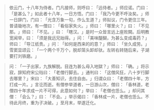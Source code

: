 > 依云门，十八年为侍者。门凡接师，则呼曰：​「远侍者。​」师应诺。门曰：​「是甚么？​」如此者十八年，一日方悟。门曰：​「我乃今更不呼汝矣。​」师一日辞门，门曰：​「光含万象一句，作么生道？​」师拟议，门令更住三年。普请锄地次，有一僧曰：​「看俗家失火。​」师曰：​「哪里火？​」曰：​「不见那。​」师曰：​「不见。​」曰：​「瞎汉。​」是时一众皆言远上座败闕。后明教宽闻举，曰：​「须是我远兄始得。​」问：​「美味醍醐，为甚么变成毒药？​」师曰：​「导江纸贵。​」问：​「如何是西来的的意？​」师曰：​「坐久成劳。​」雪窦显颂云：​「一个两个千万个，脱却笼头卸却驮。左转右转随后来，子湖要打刘铁磨。​」

> 问：​「一子出家，九族解脱。目连为甚么母入地獄？​」师曰：​「确。​」将示寂，辞知府宋公珰曰：​「老僧行脚去。​」通判曰：​「这僧风狂，八十岁行脚去哪里？​」宋曰：​「大善知识，去住自由。​」归谓众曰：​「老僧四十年，方打成一片。​」言讫而逝。有僧参举道者，一日游山次，僧曰：​「香林道，老僧四十年求成一片不可得，此意如何？​」举曰：​「老僧也恁么。​」却问其僧：​「会么？​」曰：​「不会。​」举示偈曰：​「香林成一片，老僧也恁么。不待此月终，重为子决破。​」至月末，举遂迁化。



